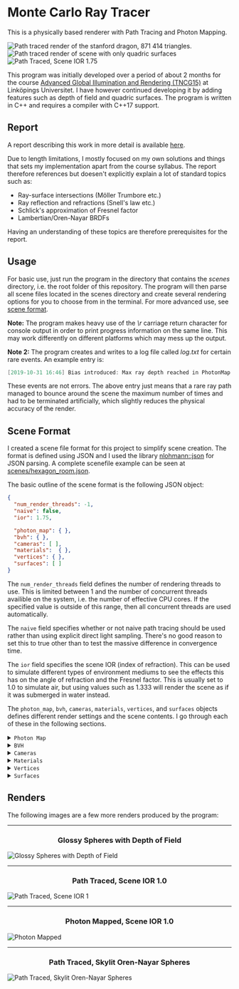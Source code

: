 # Monte Carlo Ray Tracer

This is a physically based renderer with Path Tracing and Photon Mapping.

<div about="renders/stanford_dragon.jpg">
  <img src="renders/stanford_dragon.jpg" alt="Path traced render of the stanford dragon, 871 414 triangles." title="Path traced render of the stanford dragon, 871 414 triangles." />
  <a rel="license" href="https://creativecommons.org/licenses/by/4.0/"></a>
</div>
<div about="renders/quadric.jpg">
  <img src="renders/quadric.jpg" alt="Path traced render of scene with only quadric surfaces" title="Path traced render of scene with only quadric surfaces" />
  <a rel="license" href="https://creativecommons.org/licenses/by/4.0/"></a>
</div>
<div about="renders/c1_64sqrtspp_report_4k_flintglass_downscaled.png">
  <img src="renders/c1_64sqrtspp_report_4k_flintglass_downscaled.png" alt="Path Traced, Scene IOR 1.75" title="Path Traced, Scene IOR 1.75" />
  <a rel="license" href="https://creativecommons.org/licenses/by/4.0/"></a>
</div>

This program was initially developed over a period of about 2 months for the course [Advanced Global Illumination and Rendering (TNCG15)](https://liu.se/studieinfo/kurs/tncg15) at Linköpings Universitet. I have however continued developing it by adding features such as depth of field and quadric surfaces. The program is written in C++ and requires a compiler with C++17 support.

## Report

A report describing this work in more detail is available [here](report.pdf). 

Due to length limitations, I mostly focused on my own solutions and things that sets my implementation apart from the course syllabus. The report therefore references but doesen't explicitly explain a lot of standard topics such as:

* Ray-surface intersections (Möller Trumbore etc.)
* Ray reflection and refractions (Snell's law etc.) 
* Schlick's approximation of Fresnel factor
* Lambertian/Oren-Nayar BRDFs

Having an understanding of these topics are therefore prerequisites for the report.

## Usage

For basic use, just run the program in the directory that contains the *scenes* directory, i.e. the root folder of this repository. The program will then parse all scene files located in the scenes directory and create several rendering options for you to choose from in the terminal. For more advanced use, see [scene format](#scene-format).

**Note:** The program makes heavy use of the *\\r* carriage return character for console output in order to print progress information on the same line. This may work differently on different platforms which may mess up the output.

**Note 2:** The program creates and writes to a log file called *log.txt* for certain rare events. An example entry is:
```cpp
[2019-10-31 16:46] Bias introduced: Max ray depth reached in PhotonMap::emitPhoton()
```
These events are not errors. The above entry just means that a rare ray path managed to bounce around the scene the maximum number of times and had to be terminated artificially, which slightly reduces the physical accuracy of the render.

## Scene Format

I created a scene file format for this project to simplify scene creation. The format is defined using JSON and I used the library [nlohmann::json](https://github.com/nlohmann/json) for JSON parsing. A complete scenefile example can be seen at [scenes/hexagon_room.json](scenes/hexagon_room.json).

The basic outline of the scene format is the following JSON object:

```json
{
  "num_render_threads": -1,
  "naive": false,
  "ior": 1.75,

  "photon_map": { },
  "bvh": { },
  "cameras": [ ],
  "materials":  { },
  "vertices": { },
  "surfaces": [ ]
}
```

The `num_render_threads` field defines the number of rendering threads to use. This is limited between 1 and the number of concurrent threads availible on the system, i.e. the number of effective CPU cores. If the specified value is outside of this range, then all concurrent threads are used automatically.

The `naive` field specifies whether or not naive path tracing should be used rather than using explicit direct light sampling. There's no good reason to set this to true other than to test the massive difference in convergence time.

The `ior` field specifies the scene IOR (index of refraction). This can be used to simulate different types of environment mediums to see the effects this has on the angle of refraction and the Fresnel factor. This is usually set to 1.0 to simulate air, but using values such as 1.333 will render the scene as if it was submerged in water instead.

The `photon_map`, `bvh`, `cameras`, `materials`, `vertices`, and `surfaces` objects defines different render settings and the scene contents. I go through each of these in the following sections.

<details><summary><code>Photon Map</code></summary><br>

Example:
```json
"photon_map": {
  "emissions": 1e6,
  "caustic_factor": 100.0,
  "radius": 0.1,
  "caustic_radius": 0.05,
  "max_photons_per_octree_leaf": 190,
  "direct_visualization": false
}
```

The `photon_map` object is optional and it defines the photon map properties. The `emissions` field determines the base number of rays that should be emitted from light sources. More emissions will result in more spawned photons. 

The `caustic_factor` determines how many times more caustic photons should be generated relative to other photon types. 1 is the "natural" factor, but this results in blurry caustics since the caustic photon map is visualized directly.

The `radius` field determines the radius of the search sphere (in meters) used during the rendering pass. Smaller values results in sharper results and faster evaluation, but too small values results in bad estimates since this reduces the number of photons that contributes to the estimate. `caustic_radius` is the same but is used exclusively for caustic photons.

The `max_photons_per_octree_leaf` field affects both the octree radius-search performance and memory usage of the application. I cover this more in the report and this value can probably be left at 190 in most cases.

The `direct_visualization` field can be used to visualize the photon maps directly. Setting this to true will make the program evaluate the global radiance from all photon maps at the first diffuse reflection. An example of this is in the report. 
</details>

<details><summary><code>BVH</code></summary><br>

Example:
```json
"bvh": {
    "type": "quaternary_sah",
    "bins_per_axis": 16
}
```

The `bvh` object is optional and it defines the Bounding Volume Hierarchy (BVH) acceleration structure properties. Normal naive scene intersection is used if this object is not specified.

The `type` field specifies the hierarchy method to use when constructing the tree.

| `type`  | Method | 
| ------- | ------ | 
| `octree` | First creates an octree using the primitive centroids, and then transforms this tree into a BVH by just transfering the node hiearchy and computing the bounding boxes. | 
| `binary_sah` | Creates a binary-tree BVH by recursively splitting the primitives into two groups. The split occurs along the axis with the largest primitive centroid extent, and the split position is determined by the Surface Area Heuristic (SAH). Binning is performed to reduce the number of evaluated split coordinates along the axis, and the number of bins is determined by the `bins_per_axis` field. | 
| `quaternary_sah` | Creates a quaternary-tree BVH by recursively splitting the primitives into the four groups that results in the lowest SAH-cost. This is similar to the binary version, but the split now occurs along two axes. The bins form a regular 2D grid and `bins_per_axis`<sup>2</sup> possible split coordinates are evaluated. |

I've also tried splitting along all three axes each recursion to create octonary-trees. This produces good results but there's not much of an improvement compared to the quaternary version and the construction time becomes much longer due to the dimensionality curse when using 3D bins.

`quaternary_sah` produces the best results and is the default method. `octree` and `binary_sah` are faster to construct however which is useful for quick renders. This is especially the case for the octree method, which suprisingly seems to be both faster to construct and create higher quality trees.

</details>

<details><summary><code>Cameras</code></summary><br>

Example:
```json
"cameras": [
  {
    "focal_length": 23,
    "sensor_width": 35,
    "f_stop": 1.8,
    "eye": [ -2, 0, 0 ],
    "look_at": [ 13, -0.55, 0 ],
    "image": { 
      "width": 960, 
      "height": 720, 
      "exposure_compensation": -1, 
      "gain_compensation": 0.5 
    },
    "sqrtspp": 4,
    "savename": "c1b"
  },
  {
    "focal_length": 50,
    "sensor_width": 35,
    "f_stop": 5.6,
    "focus_distance": 3,
    "eye": [ -1, 0, 0 ],
    "forward": [ 1, 0, 0 ],
    "up": [ 0, 1, 0 ],
    "image": { 
      "width": 960, 
      "height": 540 
    },
    "sqrtspp": 1,
    "savename": "c2"
  }
]
```

The `cameras` object contains an array of different cameras. The `focal_length` and `sensor_width` fields are defined in millimeters. A sensor width of 35mm (full frame) is most often usefull since focal lengths normally are defined in terms of 35mm-equivalent focal lengths.

The `eye` field defines the position of the camera, and the `up` and `forward` fields defines the orientation vectors of the camera. The up and forward vectors can be replaced with the `look_at` field, which defines the coordinate that the camera should look at instead.

The `f_stop` and `focus_distance` fields defines the depth of field properties of the camera and are optional. The distance from the camera to the `look_at` coordinate is used as focus distance if this coordinate is specified and if no valid focus distance is specified.

The `sqrtspp` (Square-Rooted Samples Per Pixel) property defines the square-rooted number of ray paths that should be sampled from each pixel in the camera.

The `savename` property defines the name of the resulting saved image file. Images are saved in TGA format.

The `image` object specifies the image properties of the camera. The `width` and `height` ´fields specifies the image resolution in pixels.

The program has histogram-based auto-exposure which centers the histogram around the 0.5 intensity level before applying tone mapping (i.e. it corresponds to controlling the amount of light that reaches the film/sensor). This can be offset with the optional `exposure_compensation` field of the `image` object, which specifies the [exposure compensation](https://en.wikipedia.org/wiki/Exposure_compensation) in EV units (stops). 

The program also has a histogram-based auto-gain method which is applied after auto-exposure and tone-mapping, which instead tries to position the histogram of the resulting image to the right. This can similarly be offset with the optional `gain_compensation` field, which is also specified in EV units.

The reason for separating these steps is that the tone-mapping/camera response is non-linear, and as a result `exposure_compensation` mostly controls the camera response (contrast, dynamic range etc.) while `gain_compensation` controls the overall image intensity. The tonemapping operator used by the program is the [filmic tonemapper](http://filmicworlds.com/blog/filmic-tonemapping-operators/) developed by John Hable.
</details>

<details><summary><code>Materials</code></summary><br>

Example:
```json
"materials": {
  "default": {
      "reflectance": [ 0.73, 0.73, 0.73 ]
  },
  "red": {
    "reflectance": "#FF8080",
    "roughness": 10.0
  },
  "crystal": {
    "ior": 2.0,
    "transparency":  1.0,
    "specular_reflectance": [ 0.5, 1.0, 0.9 ]
  },
  "one_sheet_hyperboloid": {
    "specular_reflectance": "#FFFFFF",
    "ior": 1.333,
    "reflectance": "#80B1D3"
  },
  "light": {
    "reflectance": [ 0.9, 0.9, 0.9 ],
    "emittance": [ 1000, 1000, 1000 ]
  }
}
```

The `materials` object contains a map of different materials. The key string is used later when assigning a material to a surface. The material with the `default` key string is used for all surfaces that hasn't specified a material.

The material fields are:

| field                | type                    | default value       |
| -------------------- | ----------------------- | ------------------- |
| reflectance          | RGB vector / hex string | [0 0 0] / "#000000" |
| specular_reflectance | RGB vector / hex string | [0 0 0] / "#000000" |
| emittance            | RGB vector              | [0 0 0]             |
| ior                  | scalar                  | -1                  |
| roughness            | scalar                  | 0                   |
| transparency         | scalar                  | 0                   |
| perfect_mirror       | boolean                 | false               |

These fields are all optional and any combination of fields can be used. A material can for example be a combination of diffusely reflecting, specularly reflecting, emissive, transparent (specularly refracting) and rough. If the IOR is specified to be the less than 1, then the material is assumed to be completely diffuse. If set to true, the `perfect_mirror` field overrides most other fields to simulate a perfect mirror with infinite IOR.

The `reflectance` and `specular_reflectance` fields specifies the amount of radiance that should be diffusely and specularly reflected for each RGB channel. This is a simplification since radiance and reflectances are spectral properties that varies with wavelength and not by the resulting tristimulus values of the virtual camera, but this is computationally cheaper and simpler. The reflectance properties are defined in the range `[0,0,0]` to `[1,1,1]`, or `#000000` to `#FFFFFF` if a hex string is used. The reflectance properties now takes gamma-corrected values and linearizes them internally to make it easier to pick colors via color pickers (which usually display gamma corrected values).

The `emittance` field defines the radiant flux of each RGB channel in watts. This means that surfaces with different surface areas will emit the same amount of radiant energy if they are assigned the same emissive material.
</details>

<details><summary><code>Vertices</code></summary><br>

Example:
```json
"vertices": {
  "light": [
    [ 8, 4.9, -2.5 ],
    [ 9, 4.9, -2.5 ],
    [ 9, 4.9, -1.5 ],
    [ 8, 4.9, -1.5 ]
  ],
  "crystal": [
    [ 8.28362, -5.0, -4.78046 ],
    [ 6.47867, -0.90516, -3.67389 ],
    [ 7.97071, -0.85108, -2.79588 ],
    [ 7.93553, -0.41379, -4.47145 ],
    [ 6.63966, 3.55331, -2.51368 ]
  ]
}
```

The `vertices` object contains a map of vertex sets. Each vertex set contains an array of vertices specified as xyz-coordinates.

The vertex set key string is used later to specify which set of vertices to build the surface from when creating surfaces of `object` type.
</details>

<details><summary><code>Surfaces</code></summary><br>

Example:
```json
"surfaces": [
  {
    "type": "object",
    "material": "light",
    "vertex_set": "light",
    "triangles": [
      [ 0, 1, 2 ],
      [ 0, 2, 3 ]
    ]
  },
  {
    "type": "object",
    "material": "crystal",
    "vertex_set": "crystal",
    "triangles": [
      [ 0, 2, 1 ],
      [ 0, 3, 2 ],
      [ 0, 1, 3 ],
      [ 2, 4, 1 ],
      [ 1, 4, 3 ],
      [ 3, 4, 2 ]
    ]
  },
  {
    "type": "sphere",
    "origin": [ 9.25261, -3.70517, -0.58328 ],
    "radius": 1.15485
  },
  {
    "type": "triangle",
    "material":  "red",
    "vertices": [ 
      [ 9, 4.9, -2.5 ],
      [ 9, 4.9, -1.5 ],
      [ 8, 4.9, -1.5 ]
    ]
  },
  {
    "type": "quadric",
    "material": "one_sheet_hyperboloid",
    "XX": -1, "YY": 1, "ZZ": 1, "R": -1,
    "bound_dimensions": [1.0, 0.2, 0.2],
    "origin": [0.3, 0.3, 0.125],
    "scale": 0.025,
    "orientation": { "axis": [1,0,0], "angle": 45 }
  }
]
```

The `surfaces` object contains an array of surfaces. Each surface has a `type` field which can be either `sphere`, `triangle`, `object` or `quadric`. All surfaces also has an optional `material` field, which specifies the material that the surface should use by material key string.

#### Type-specific fields:

**Sphere:** The sphere position is defined by the `origin` field, while the sphere radius is defined by the `radius` field.

**Triangle:** The triangle is simply defined by its vertices, which is defined by the 3 vertices in the vertex array `vertices` in xyz-coordinates. The order of the vertices defines the normal direction, but this only matters if the surface has an emissive material.

**Object:** The object surface type defines a triangle mesh object that consists of multiple triangles. The `vertex_set` field specifies the key string of the vertex set to pull vertices from, while the `triangles` field specifies the array of triangles of the object. Each triangle of the array consists of 3 indices that references the corresponding vertex index in the vertex set.

**Quadric:** A quadric surface consists of all points *(x,y,z)* that satisfies the quadric equation<sup>1</sup>:

<p align="center"><img  src="renders/quadric_eq.svg" height="20" /></p>

where A, B, C etc. are real constants. A sphere with radius 1 can for example be defined by:

<p align="center"><img  src="renders/sphere_eq.svg" height="20" /></p>

with constants J=-1, A=E=H=1 and the rest 0. This is achieved in the program by specifying the following fields for a quadric surface:
```json
"XX": 1, "YY": 1, "ZZ": 1, "R": -1,
```
Instead of the usual constant names, I've opted for more descriptive field names that correspond to the expression that the field value is multiplied with in the quadric equation. The `R` field corresponds to J in the quadric equation, i.e. the scalar constant added at the end. The value of unspecified constants are set to 0.

The `bound_dimensions` field specifies the dimensions of the axis-aligned bounding box that the quadric surface is confined to. This can be replaced by the `bound_size` field which specifies a single width used for all dimensions.

The `origin`, `scale` and `orientation` fields are optional and they are used to transform the quadric surface. The `axis` field of the `orientation` object specifies the vector that the surface should be rotated about `angle` degrees (curl right hand rule).

Quadric surfaces currently does not support emissive materials (the emissive part is simply ignored).

___
<sup>1</sup> The usual quadric equation looks slightly different when it's derived from the quadric matrix representation *p<sup>T</sup>Qp* since this results in some constants being doubled. The program uses this representation internally but I've eliminated this in the scene format since it's easier to not have to think about whether or not some constants will be doubled when creating a surface.
</details>

## Renders

The following images are a few more renders produced by the program:

___

<h3 align="center">Glossy Spheres with Depth of Field</h3>

<div about="renders/glossy_dof.jpg">
  <img src="renders/glossy_dof.jpg" alt="Glossy Spheres with Depth of Field" title="Glossy Spheres with Depth of Field" />
  <a rel="license" href="https://creativecommons.org/licenses/by/4.0/"></a>
</div>

___

<h3 align="center">Path Traced, Scene IOR 1.0</h3>

<div about="renders/c1_64sqrtspp_report_4k_downscaled.png">
  <img src="renders/c1_64sqrtspp_report_4k_downscaled.png" alt="Path Traced, Scene IOR 1" title="Path Traced, Scene IOR 1" />
  <a rel="license" href="https://creativecommons.org/licenses/by/4.0/"></a>
</div>

___

<h3 align="center">Photon Mapped, Scene IOR 1.0</h3>

<div about="renders/c1_photon-map_report_2e6_250_16sqrtspp.png">
  <img src="renders/c1_photon-map_report_2e6_250_16sqrtspp.png" alt="Photon Mapped" title="Photon Mapped" />
  <a rel="license" href="https://creativecommons.org/licenses/by/4.0/"></a>
</div>

___

<h3 align="center">Path Traced, Skylit Oren-Nayar Spheres</h3>

<div about="renders/oren_nayar_test.png">
  <img src="renders/oren_nayar_test.png" alt="Path Traced, Skylit Oren-Nayar Spheres" title="Path Traced, Skylit Oren-Nayar Spheres" />
  <a rel="license" href="https://creativecommons.org/licenses/by/4.0/"></a>
</div>